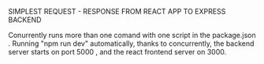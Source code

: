 SIMPLEST REQUEST - RESPONSE FROM REACT APP TO EXPRESS BACKEND

Conurrently runs more than one comand with one script in the package.json .
Running "npm run dev" automatically, thanks to concurrently, the backend server starts on port 5000 , and the react frontend server on 3000.

